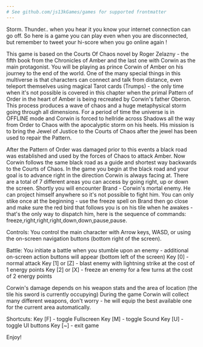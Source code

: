 ```yaml
---
# See github.com/js13kGames/games for supported frontmatter
---
```

Storm. Thunder.. when you hear it you know your internet connection can go off. So here is a game you can play even when you are disconnected, but remember to tweet your hi-score when you go online again !

This game is based on the Courts Of Chaos novel by Roger Zelazny - the fifth book from the Chronicles of Amber and the last one with Corwin as the main protagonist. You will be playing as prince Corwin of Amber on his journey to the end of the world. One of the many special things in this multiverse is that characters can connect and talk from distance, even teleport themselves using magical Tarot cards (Trumps) - the only time when it's not possible is covered in this chapter when the primal Pattern of Order in the heart of Amber is being recreated by Corwin's father Oberon. This process produces a wave of chaos and a huge metaphysical storm going through all dimensions. For a period of time the universe is in OFFLINE mode and Corwin is forced to hellride across Shadows all the way from Order to Chaos with the apocalyptic storm on his heels. His mission is to bring the Jewel of Justice to the Courts of Chaos after the jewel has been used to repair the Pattern.

After the Pattern of Order was damaged prior to this events a black road was established and used by the forces of Chaos to attack Amber. Now Corwin follows the same black road as a guide and shortest way backwards to the Courts of Chaos. In the game you begin at the black road and your goal is to advance right in the direction Corwin is always facing at. There are a total of 7 different areas you can access by going right, up or down the screen. Shortly you will encounter Brand - Corwin's mortal enemy. He can project himself anywhere so it's not possible to fight him. You can only stike once at the beginning - use the freeze spell on Brand then go close and make sure the red bird that follows you is on his tile when he awakes - that's the only way to dispatch him, here is the sequence of commands: freeze,right,right,right,down,down,pause,pause.

Controls:
You control the main character with Arrow keys, WASD, or using the on-screen navigation buttons (bottom right of the screen).

Battle:
You initiate a battle when you stumble upon an enemy - additional on-screen action buttons will appear (bottom left of the screen)
Key [0] - normal attack
Key [1] or [Z] - blast enemy with lightning strike at the cost of 1 energy points
Key [2] or [X] - freeze an enemy for a few turns at the cost of 2 energy points

Corwin's damage depends on his weapon stats and the area of location (the tile his sword is currently occupying)
During the game Corwin will collect many different weapons, don't worry - he will equip the best available one for the current area automatically.

Shortcuts:
Key [F] - toggle Fullscreen
Key [M] - toggle Sound
Key [U] - toggle UI buttons
Key [~] - exit game

Enjoy!